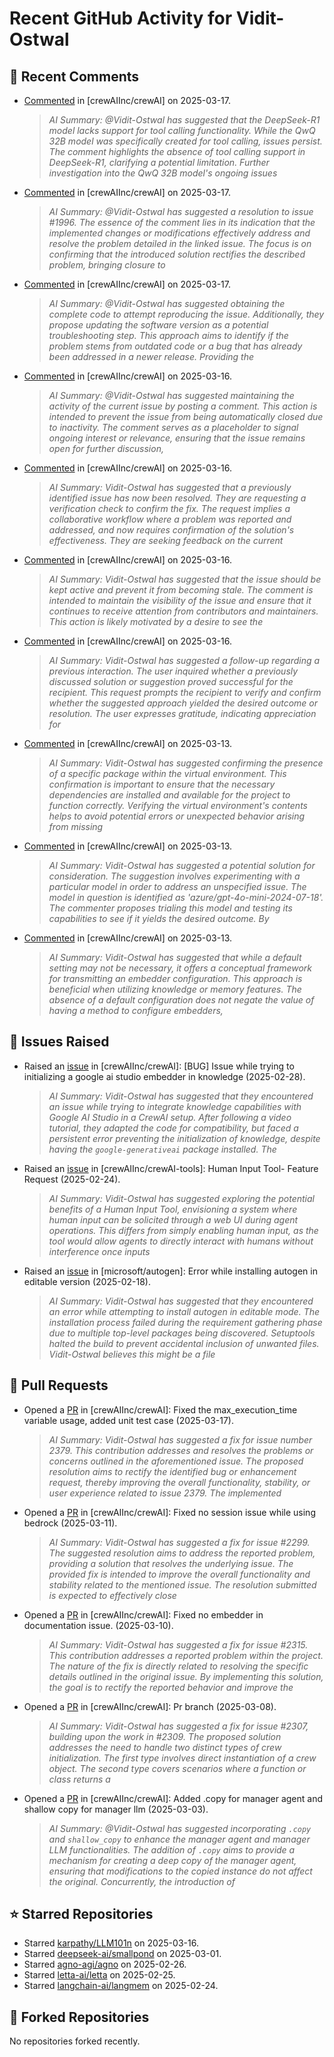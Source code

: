 # Recent GitHub Activity for Vidit-Ostwal

## 💬 Recent Comments
- [Commented](https://github.com/crewAIInc/crewAI/issues/2383#issuecomment-2730416805) in [crewAIInc/crewAI] on 2025-03-17.
  > *AI Summary: @Vidit-Ostwal has suggested that the DeepSeek-R1 model lacks support for tool calling functionality. While the QwQ 32B model was specifically created for tool calling, issues persist. The comment highlights the absence of tool calling support in DeepSeek-R1, clarifying a potential limitation. Further investigation into the QwQ 32B model's ongoing issues*
- [Commented](https://github.com/crewAIInc/crewAI/pull/2388#issuecomment-2730361650) in [crewAIInc/crewAI] on 2025-03-17.
  > *AI Summary: @Vidit-Ostwal has suggested a resolution to issue #1996. The essence of the comment lies in its indication that the implemented changes or modifications effectively address and resolve the problem detailed in the linked issue. The focus is on confirming that the introduced solution rectifies the described problem, bringing closure to*
- [Commented](https://github.com/crewAIInc/crewAI/issues/2383#issuecomment-2729485919) in [crewAIInc/crewAI] on 2025-03-17.
  > *AI Summary: @Vidit-Ostwal has suggested obtaining the complete code to attempt reproducing the issue. Additionally, they propose updating the software version as a potential troubleshooting step. This approach aims to identify if the problem stems from outdated code or a bug that has already been addressed in a newer release. Providing the*
- [Commented](https://github.com/crewAIInc/crewAI/issues/2097#issuecomment-2727367307) in [crewAIInc/crewAI] on 2025-03-16.
  > *AI Summary: @Vidit-Ostwal has suggested maintaining the activity of the current issue by posting a comment. This action is intended to prevent the issue from being automatically closed due to inactivity. The comment serves as a placeholder to signal ongoing interest or relevance, ensuring that the issue remains open for further discussion,*
- [Commented](https://github.com/crewAIInc/crewAI/issues/2023#issuecomment-2727366277) in [crewAIInc/crewAI] on 2025-03-16.
  > *AI Summary: Vidit-Ostwal has suggested that a previously identified issue has now been resolved. They are requesting a verification check to confirm the fix. The request implies a collaborative workflow where a problem was reported and addressed, and now requires confirmation of the solution's effectiveness. They are seeking feedback on the current*
- [Commented](https://github.com/crewAIInc/crewAI/issues/2025#issuecomment-2727365981) in [crewAIInc/crewAI] on 2025-03-16.
  > *AI Summary: Vidit-Ostwal has suggested that the issue should be kept active and prevent it from becoming stale. The comment is intended to maintain the visibility of the issue and ensure that it continues to receive attention from contributors and maintainers. This action is likely motivated by a desire to see the*
- [Commented](https://github.com/crewAIInc/crewAI/issues/2055#issuecomment-2727365666) in [crewAIInc/crewAI] on 2025-03-16.
  > *AI Summary: Vidit-Ostwal has suggested a follow-up regarding a previous interaction. The user inquired whether a previously discussed solution or suggestion proved successful for the recipient. This request prompts the recipient to verify and confirm whether the suggested approach yielded the desired outcome or resolution. The user expresses gratitude, indicating appreciation for*
- [Commented](https://github.com/crewAIInc/crewAI/issues/2361#issuecomment-2721608961) in [crewAIInc/crewAI] on 2025-03-13.
  > *AI Summary: Vidit-Ostwal has suggested confirming the presence of a specific package within the virtual environment. This confirmation is important to ensure that the necessary dependencies are installed and available for the project to function correctly. Verifying the virtual environment's contents helps to avoid potential errors or unexpected behavior arising from missing*
- [Commented](https://github.com/crewAIInc/crewAI/issues/2358#issuecomment-2720931279) in [crewAIInc/crewAI] on 2025-03-13.
  > *AI Summary: Vidit-Ostwal has suggested a potential solution for consideration. The suggestion involves experimenting with a particular model in order to address an unspecified issue. The model in question is identified as 'azure/gpt-4o-mini-2024-07-18'. The commenter proposes trialing this model and testing its capabilities to see if it yields the desired outcome. By*
- [Commented](https://github.com/crewAIInc/crewAI/pull/2317#issuecomment-2720071374) in [crewAIInc/crewAI] on 2025-03-13.
  > *AI Summary: Vidit-Ostwal has suggested that while a default setting may not be necessary, it offers a conceptual framework for transmitting an embedder configuration. This approach is beneficial when utilizing knowledge or memory features. The absence of a default configuration does not negate the value of having a method to configure embedders,*

## 🐛 Issues Raised
- Raised an [issue](https://github.com/crewAIInc/crewAI/issues/2255) in [crewAIInc/crewAI]: [BUG] Issue while trying to initializing a google ai studio embedder in knowledge (2025-02-28).
  > *AI Summary: Vidit-Ostwal has suggested that they encountered an issue while trying to integrate knowledge capabilities with Google AI Studio in a CrewAI setup. After following a video tutorial, they adapted the code for compatibility, but faced a persistent error preventing the initialization of knowledge, despite having the `google-generativeai` package installed. The*
- Raised an [issue](https://github.com/crewAIInc/crewAI-tools/issues/223) in [crewAIInc/crewAI-tools]: Human Input Tool- Feature Request (2025-02-24).
  > *AI Summary: Vidit-Ostwal has suggested exploring the potential benefits of a Human Input Tool, envisioning a system where human input can be solicited through a web UI during agent operations. This differs from simply enabling human input, as the tool would allow agents to directly interact with humans without interference once inputs*
- Raised an [issue](https://github.com/microsoft/autogen/issues/5591) in [microsoft/autogen]: Error while installing autogen in editable version (2025-02-18).
  > *AI Summary: Vidit-Ostwal has suggested that they encountered an error while attempting to install autogen in editable mode. The installation process failed during the requirement gathering phase due to multiple top-level packages being discovered. Setuptools halted the build to prevent accidental inclusion of unwanted files. Vidit-Ostwal believes this might be a file*

## 🚀 Pull Requests
- Opened a [PR](https://github.com/crewAIInc/crewAI/pull/2388) in [crewAIInc/crewAI]: Fixed the max_execution_time variable usage, added unit test case (2025-03-17).
  > *AI Summary: Vidit-Ostwal has suggested a fix for issue number 2379. This contribution addresses and resolves the problems or concerns outlined in the aforementioned issue. The proposed resolution aims to rectify the identified bug or enhancement request, thereby improving the overall functionality, stability, or user experience related to issue 2379. The implemented*
- Opened a [PR](https://github.com/crewAIInc/crewAI/pull/2337) in [crewAIInc/crewAI]: Fixed no session issue while using bedrock (2025-03-11).
  > *AI Summary: Vidit-Ostwal has suggested a fix for issue #2299. The suggested resolution aims to address the reported problem, providing a solution that resolves the underlying issue. The provided fix is intended to improve the overall functionality and stability related to the mentioned issue. The resolution submitted is expected to effectively close*
- Opened a [PR](https://github.com/crewAIInc/crewAI/pull/2317) in [crewAIInc/crewAI]: Fixed no embedder in documentation issue. (2025-03-10).
  > *AI Summary: Vidit-Ostwal has suggested a fix for issue #2315. This contribution addresses a reported problem within the project. The nature of the fix is directly related to resolving the specific details outlined in the original issue. By implementing this solution, the goal is to rectify the reported behavior and improve the*
- Opened a [PR](https://github.com/crewAIInc/crewAI/pull/2312) in [crewAIInc/crewAI]: Pr branch (2025-03-08).
  > *AI Summary: Vidit-Ostwal has suggested a fix for issue #2307, building upon the work in #2309. The proposed solution addresses the need to handle two distinct types of crew initialization. The first type involves direct instantiation of a crew object. The second type covers scenarios where a function or class returns a*
- Opened a [PR](https://github.com/crewAIInc/crewAI/pull/2265) in [crewAIInc/crewAI]: Added .copy for manager agent and shallow copy for manager llm (2025-03-03).
  > *AI Summary: @Vidit-Ostwal has suggested incorporating `.copy` and `shallow_copy` to enhance the manager agent and manager LLM functionalities. The addition of `.copy` aims to provide a mechanism for creating a deep copy of the manager agent, ensuring that modifications to the copied instance do not affect the original. Concurrently, the introduction of*

## ⭐ Starred Repositories
- Starred [karpathy/LLM101n](https://github.com/karpathy/LLM101n) on 2025-03-16.
- Starred [deepseek-ai/smallpond](https://github.com/deepseek-ai/smallpond) on 2025-03-01.
- Starred [agno-agi/agno](https://github.com/agno-agi/agno) on 2025-02-26.
- Starred [letta-ai/letta](https://github.com/letta-ai/letta) on 2025-02-25.
- Starred [langchain-ai/langmem](https://github.com/langchain-ai/langmem) on 2025-02-24.

## 🍴 Forked Repositories
No repositories forked recently.
